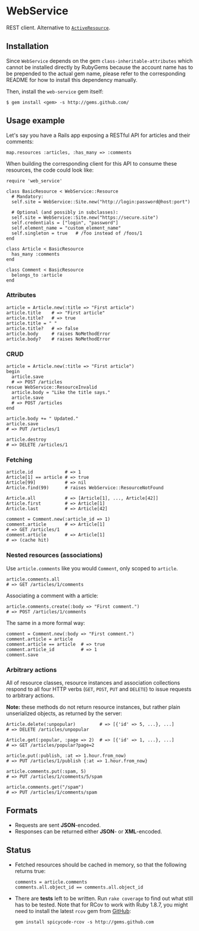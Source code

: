 # WebService

REST client. Alternative to [`ActiveResource`](http://api.rubyonrails.org/classes/ActiveResource/Base.html).

## Installation

Since `WebService` depends on the gem `class-inheritable-attributes` which cannot be installed directly by RubyGems because the account name has to be prepended to the actual gem name, please refer to the corresponding README for how to install this dependency manually.

Then, install the `web-service` gem itself:

    $ gem install <gem> -s http://gems.github.com/

## Usage example

Let's say you have a Rails app exposing a RESTful API for articles and their comments:

    map.resources :articles, :has_many => :comments

When building the corresponding client for this API to consume these resources, the code could look like:

    require 'web_service'
    
    class BasicResource < WebService::Resource
      # Mandatory:
      self.site = WebService::Site.new("http://login:password@host:port")
      
      # Optional (and possibly in subclasses):
      self.site = WebService::Site.new("https://secure.site")
      self.credentials = ["login", "password"]
      self.element_name = "custom_element_name"
      self.singleton = true   # /foo instead of /foos/1
    end
    
    class Article < BasicResource
      has_many :comments
    end
    
    class Comment < BasicResource
      belongs_to :article
    end

### Attributes

    article = Article.new(:title => "First article")
    article.title    # => "First article"
    article.title?   # => true
    article.title = " "
    article.title?   # => false
    article.body     # raises NoMethodError
    article.body?    # raises NoMethodError

### CRUD

    article = Article.new(:title => "First article")
    begin
      article.save
      # => POST /articles
    rescue WebService::ResourceInvalid
      article.body = "Like the title says."
      article.save
      # => POST /articles
    end
    
    article.body += " Updated."
    article.save
    # => PUT /articles/1
    
    article.destroy
    # => DELETE /articles/1

### Fetching

    article.id            # => 1
    Article[1] == article # => true
    Article[99]           # => nil
    Article.find(99)      # raises WebService::ResourceNotFound
    
    Article.all           # => [Article[1], ..., Article[42]]
    Article.first         # => Article[1]
    Article.last          # => Article[42]
    
    comment = Comment.new(:article_id => 1)
    comment.article       # => Article[1]
    # => GET /articles/1
    comment.article       # => Article[1]
    # => (cache hit)

### Nested resources (associations)

Use `article.comments` like you would `Comment`, only scoped to `article`.

    article.comments.all
    # => GET /articles/1/comments

Associating a comment with a article:

    article.comments.create(:body => "First comment.")
    # => POST /articles/1/comments

The same in a more formal way:

    comment = Comment.new(:body => "First comment.")
    comment.article = article
    comment.article == article  # => true
    comment.article_id          # => 1
    comment.save

### Arbitrary actions

All of resource classes, resource instances and association collections respond to all four HTTP verbs (`GET`, `POST`, `PUT` and `DELETE`) to issue requests to arbitrary actions.

**Note:** these methods do not return resource instances, but rather plain unserialized objects, as returned by the server:

    Article.delete(:unpopular)         # => [{'id' => 5, ...}, ...]
    # => DELETE /articles/unpopular

    Article.get(:popular, :page => 2)  # => [{'id' => 1, ...}, ...]
    # => GET /articles/popular?page=2
    
    article.put(:publish, :at => 1.hour.from_now)
    # => PUT /articles/1/publish {:at => 1.hour.from_now}
    
    article.comments.put(:spam, 5)
    # => PUT /articles/1/comments/5/spam
    
    article.comments.get("/spam")
    # => PUT /articles/1/comments/spam

## Formats

* Requests are sent **JSON**-encoded.
* Responses can be returned either **JSON**- or **XML**-encoded.

## Status

*   Fetched resources should be cached in memory, so that the following returns true:

        comments = article.comments
        comments.all.object_id == comments.all.object_id

*   There are **tests** left to be written. Run `rake coverage` to find out what still has to be tested. Note that for RCov to work with Ruby 1.8.7, you might need to install the latest `rcov` gem from [GitHub](http://github.com/spicycode/rcov):

        gem install spicycode-rcov -s http://gems.github.com

